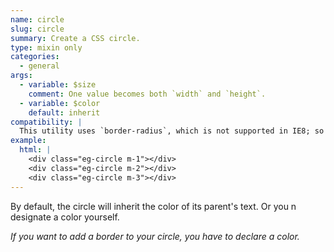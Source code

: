 ```yaml
---
name: circle
slug: circle
summary: Create a CSS circle.
type: mixin only
categories:
  - general
args:
  - variable: $size
    comment: One value becomes both `width` and `height`.
  - variable: $color
    default: inherit
compatibility: |
  This utility uses `border-radius`, which is not supported in IE8; so IE8 will just get what it deserves: squares.
example:
  html: |
    <div class="eg-circle m-1"></div>
    <div class="eg-circle m-2"></div>
    <div class="eg-circle m-3"></div>
---
```


By default, the circle will inherit the color of its parent's text. Or you n designate a color yourself.

*If you want to add a border to your circle, you have to declare a color.*
